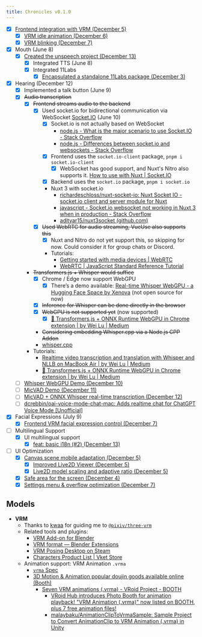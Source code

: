 ```yaml
---
title: Chronicles v0.1.0
---
```


- [x] [Frontend integration with VRM (December 5)](https://github.com/nekomeowww/navi-vtuber/commit/5738c219b5891f200d7dc9dae04a8e885c8d8c17)
  - [x] [VRM idle animation (December 6)](https://github.com/nekomeowww/navi-vtuber/commit/8f9a0e76cde546952651189229c824c6196caed6)
  - [x] [VRM blinking (December 7)](https://github.com/nekomeowww/navi-vtuber/commit/289f8226696998dae36b550d3a055eba04e160f6)

- [x] Mouth (June 8)
  - [x] [Created the unspeech project (December 13)](https://github.com/moeru-ai/unspeech)
    - [x] Integrated TTS (June 8)
    - [x] Integrated 11Labs
      - [x] [Encapsulated a standalone 11Labs package (December 3)](https://github.com/nekomeowww/navi-vtuber/commit/f9ddf9af93a61e0a2f3323ced79171f29b6dd2e6)

- [x] Hearing (December 12)
  - [x] Implemented a talk button (June 9)
  - [x] ~~Audio transcription~~
    - [x] ~~Frontend streams audio to the backend~~
      - [x] Used socket.io for bidirectional communication via WebSocket [Socket.IO](https://socket.io/) (June 10)
        - [x] Socket.io is not actually based on WebSocket
          - [node.js - What is the major scenario to use Socket.IO - Stack Overflow](https://stackoverflow.com/questions/18587104/what-is-the-major-scenario-to-use-socket-io)
          - [node.js - Differences between socket.io and websockets - Stack Overflow](https://stackoverflow.com/questions/10112178/differences-between-socket-io-and-websockets)
        - [x] Frontend uses the `socket.io-client` package, `pnpm i socket.io-client`
          - [x] WebSocket has good support, and Nuxt's Nitro also supports it. [How to use with Nuxt | Socket.IO](https://socket.io/how-to/use-with-nuxt)
        - [x] Backend uses the `socket.io` package, `pnpm i socket.io`
        - Nuxt 3 with socket.io
          - [richardeschloss/nuxt-socket-io: Nuxt Socket IO - socket.io client and server module for Nuxt](https://github.com/richardeschloss/nuxt-socket-io)
          - [javascript - Socket.io websocket not working in Nuxt 3 when in production - Stack Overflow](https://stackoverflow.com/questions/73592619/socket-io-websocket-not-working-in-nuxt-3-when-in-production)
          - [adityar15/nuxt3socket (github.com)](https://github.com/adityar15/nuxt3socket)
      - [x] ~~Used WebRTC for audio streaming, VueUse also supports this~~
        - [x] Nuxt and Nitro do not yet support this, so skipping for now. Could consider it for group chats or Discord.
        - Tutorials:
          - [Getting started with media devices | WebRTC](https://webrtc.org/getting-started/media-devices?hl=en)
          - [WebRTC | JavaScript Standard Reference Tutorial](https://wohugb.gitbooks.io/javascript/content/htmlapi/webrtc.html)
    - ~~Transformers.js + Whisper would suffice~~
      - [x] Chrome / Edge now support WebGPU
        - [x] There’s a demo available: [Real-time Whisper WebGPU - a Hugging Face Space by Xenova](https://huggingface.co/spaces/Xenova/realtime-whisper-webgpu) (not open source for now)
      - [x] ~~Inference for Whisper can be done directly in the browser~~
      - [x] ~~WebGPU is not supported yet~~ (now supported)
        - [x] [🤗 Transformers.js + ONNX Runtime WebGPU in Chrome extension | by Wei Lu | Medium](https://medium.com/@GenerationAI/transformers-js-onnx-runtime-webgpu-in-chrome-extension-13b563933ca9)
      - ~~Considering embedding Whisper.cpp via a Node.js CPP Addon~~
      - [whisper.cpp](https://github.com/ggerganov/whisper.cpp)
    - Tutorials:
      - [Realtime video transcription and translation with Whisper and NLLB on MacBook Air | by Wei Lu | Medium](https://medium.com/@GenerationAI/realtime-video-transcription-and-translation-with-whisper-and-nllb-on-macbook-air-31db4c62c074)
      - [🤗 Transformers.js + ONNX Runtime WebGPU in Chrome extension | by Wei Lu | Medium](https://medium.com/@GenerationAI/transformers-js-onnx-runtime-webgpu-in-chrome-extension-13b563933ca9)
  - [ ] [Whisper WebGPU Demo (December 10)](https://github.com/navichat/navi/commit/ae3b9468d74c5d38c507ae2877799fd36339f8c1)
  - [ ] [MicVAD Demo (December 11)](https://github.com/navichat/navi/commit/e4a0cc71006639669e9d71f0db27086fca47a03a)
  - [ ] [MicVAD + ONNX Whisper real-time transcription (December 12)](https://github.com/navichat/navi/commit/01dbaeb9317ab7491743e50dd6c58fc7e19a880d)
  - [ ] [dcrebbin/oai-voice-mode-chat-mac: Adds realtime chat for ChatGPT Voice Mode [Unofficial]](https://github.com/dcrebbin/oai-voice-mode-chat-mac)
- [x] Facial Expressions (July 9)
  - [x] [Frontend VRM facial expression control (December 7)](https://github.com/nekomeowww/navi-vtuber/commit/b69abd2b5ab70aa1d72b5e7224f146c8426394eb)

- [ ] Multilingual Support
  - [x] UI multilingual support
    - [x] [feat: basic i18n (#2) (December 13)](https://github.com/navichat/navi/commit/38cda9e957aa4d66bed115ebf96d3d81ce085f68)

- [ ] UI Optimization
  - [x] [Canvas scene mobile adaptation (December 5)](https://github.com/nekomeowww/navi-vtuber/commit/bc04dbaf2ba98f13a367a8dd153cef4a19d1b83d)
    - [x] [Improved Live2D Viewer (December 5)](https://github.com/nekomeowww/navi-vtuber/commit/f6e41e64afdb2592024a24ec2d1de732c4c3d537)
    - [x] [Live2D model scaling and adaptive ratio (December 5)](https://github.com/nekomeowww/navi-vtuber/commit/1ce61d7e13fd9dc55a447e513a10e4a08730716c)
  - [x] [Safe area for the screen (December 4)](https://github.com/nekomeowww/navi-vtuber/commit/135a8a00fc4d0013d2caec585e8c911817870abc)
  - [x] [Settings menu & overflow optimization (December 7)](https://github.com/nekomeowww/navi-vtuber/commit/e2f1f7bd37757b862d803f3cd77475b436fe8758)

## **Models**

- **VRM**
  - Thanks to [kwaa](https://github.com/kwaa) for guiding me to [`@pixiv/three-vrm`](https://github.com/pixiv/three-vrm/)
  - Related tools and plugins:
    - [VRM Add-on for Blender](https://vrm-addon-for-blender.info/en/)
    - [VRM format — Blender Extensions](https://extensions.blender.org/add-ons/vrm/)
    - [VRM Posing Desktop on Steam](https://store.steampowered.com/app/1895630/VRM_Posing_Desktop/)
    - [Characters Product List | Vket Store](https://store.vket.com/en/category/1)
  - Animation support: VRM Animation `.vrma`
    - [`vrma` Spec](https://github.com/vrm-c/vrm-specification/tree/master/specification/VRMC_vrm_animation-1.0)
    - [3D Motion & Animation popular doujin goods available online (Booth)](https://booth.pm/en/browse/3D%20Motion%20&%20Animation)
      - [Seven VRM animations (.vrma) - VRoid Project - BOOTH](https://vroid.booth.pm/items/5512385)
        - [VRoid Hub introduces Photo Booth for animation playback! "VRM Animation (.vrma)" now listed on BOOTH, plus 7 free animation files!](https://vroid.com/en/news/6HozzBIV0KkcKf9dc1fZGW)
        - [malaybaku/AnimationClipToVrmaSample: Sample Project to Convert AnimationClip to VRM Animation (.vrma) in Unity](https://github.com/malaybaku/AnimationClipToVrmaSample)
